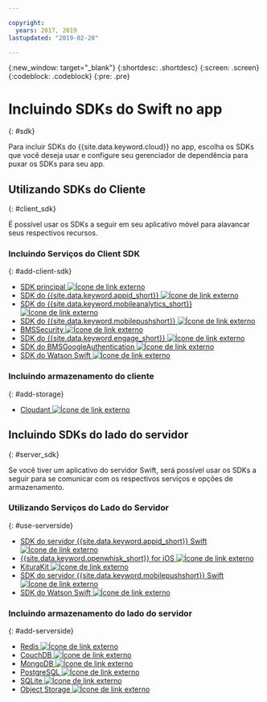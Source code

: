 ```yaml
---

copyright:
  years: 2017, 2019
lastupdated: "2019-02-28"

---
```

{:new_window: target="_blank"}
{:shortdesc: .shortdesc}
{:screen: .screen}
{:codeblock: .codeblock}
{:pre: .pre}

# Incluindo SDKs do Swift no app
{: #sdk}

Para incluir SDKs do {{site.data.keyword.cloud}} no app, escolha os SDKs que você deseja usar e configure seu gerenciador de dependência para puxar os SDKs para seu app.

## Utilizando SDKs do Cliente
{: #client_sdk}

É possível usar os SDKs a seguir em seu aplicativo móvel para alavancar seus respectivos recursos.

### Incluindo Serviços do Client SDK
{: #add-client-sdk}

- [SDK principal ![Ícone de link externo](../icons/launch-glyph.svg "Ícone de link externo")](https://github.com/ibm-bluemix-mobile-services/bms-clientsdk-swift-core)
- [SDK do {{site.data.keyword.appid_short}} ![Ícone de link externo](../icons/launch-glyph.svg "Ícone de link externo")](https://github.com/ibm-cloud-security/appid-clientsdk-swift)
- [SDK do {{site.data.keyword.mobileanalytics_short}} ![Ícone de link externo](../icons/launch-glyph.svg "Ícone de link externo")](https://github.com/ibm-bluemix-mobile-services/bms-clientsdk-swift-analytics)
- [SDK do {{site.data.keyword.mobilepushshort}} ![Ícone de link externo](../icons/launch-glyph.svg "Ícone de link externo")](https://github.com/ibm-bluemix-mobile-services/bms-clientsdk-swift-push)
- [BMSSecurity ![Ícone de link externo](../icons/launch-glyph.svg "Ícone de link externo")](https://github.com/ibm-bluemix-mobile-services/bms-clientsdk-swift-security)
- [SDK do {{site.data.keyword.engage_short}} ![Ícone de link externo](../icons/launch-glyph.svg "Ícone de link externo")](https://github.com/ibm-bluemix-mobile-services/bms-clientsdk-swift-applaunch)
- [SDK do BMSGoogleAuthentication ![Ícone de link externo](../icons/launch-glyph.svg "Ícone de link externo")](https://github.com/ibm-bluemix-mobile-services/bms-clientsdk-swift-security-googleauthentication)
- [SDK do Watson Swift ![Ícone de link externo](../icons/launch-glyph.svg "Ícone de link externo")](https://github.com/watson-developer-cloud/swift-sdk)

### Incluindo armazenamento do cliente
{: #add-storage}

- [Cloudant ![Ícone de link externo](../icons/launch-glyph.svg "Ícone de link externo")](https://github.com/cloudant/swift-cloudant)

## Incluindo SDKs do lado do servidor
{: #server_sdk}

Se você tiver um aplicativo do servidor Swift, será possível usar os SDKs a seguir para se comunicar com os respectivos serviços e opções de armazenamento.

### Utilizando Serviços do Lado do Servidor
{: #use-serverside}

- [SDK do servidor {{site.data.keyword.appid_short}} Swift ![Ícone de link externo](../icons/launch-glyph.svg "Ícone de link externo")](https://github.com/ibm-cloud-security/appid-serversdk-swift)
- [{{site.data.keyword.openwhisk_short}} for iOS ![Ícone de link externo](../icons/launch-glyph.svg "Ícone de link externo")](https://cloud.ibm.com/openwhisk/learn/ios-sdk)
- [KituraKit ![Ícone de link externo](../icons/launch-glyph.svg "Ícone de link externo")](https://github.com/IBM-Swift/KituraKit)
- [SDK do servidor {{site.data.keyword.mobilepushshort}} Swift ![Ícone de link externo](../icons/launch-glyph.svg "Ícone de link externo")](https://github.com/ibm-bluemix-mobile-services/bms-pushnotifications-serversdk-swift)
- [SDK do Watson Swift ![Ícone de link externo](../icons/launch-glyph.svg "Ícone de link externo")](https://github.com/watson-developer-cloud/swift-sdk)

### Incluindo armazenamento do lado do servidor
{: #add-serverside}

- [Redis ![Ícone de link externo](../icons/launch-glyph.svg "Ícone de link externo")](https://github.com/IBM-Swift/Kitura-redis)
- [CouchDB ![Ícone de link externo](../icons/launch-glyph.svg "Ícone de link externo")](https://github.com/IBM-Swift/Kitura-CouchDB)
- [MongoDB ![Ícone de link externo](../icons/launch-glyph.svg "Ícone de link externo")](https://github.com/OpenKitten/MongoKitten)
- [PostgreSQL ![Ícone de link externo](../icons/launch-glyph.svg "Ícone de link externo")](https://github.com/IBM-Swift/Swift-Kuery-PostgreSQL)
- [SQLite ![Ícone de link externo](../icons/launch-glyph.svg "Ícone de link externo")](https://github.com/IBM-Swift/Swift-Kuery-SQLite)
- [Object Storage ![Ícone de link externo](../icons/launch-glyph.svg "Ícone de link externo")](https://github.com/ibm-bluemix-mobile-services/bluemix-objectstorage-serversdk-swift)
